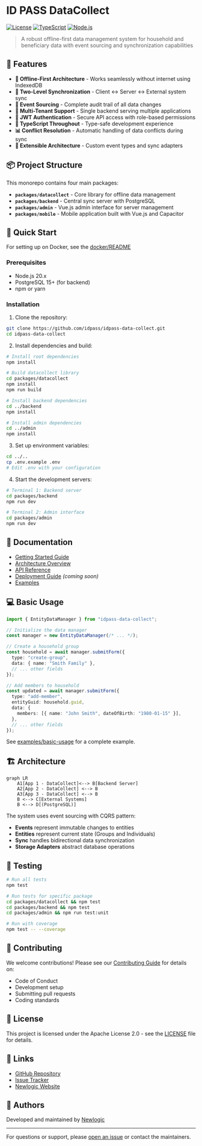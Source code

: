 # ID PASS DataCollect

[![License](https://img.shields.io/badge/License-Apache%202.0-blue.svg)](LICENSE)
[![TypeScript](https://img.shields.io/badge/TypeScript-5.x-blue)](https://www.typescriptlang.org/)
[![Node.js](https://img.shields.io/badge/Node.js-20.x-green)](https://nodejs.org/)

> A robust offline-first data management system for household and beneficiary data with event sourcing and synchronization capabilities

## 🚀 Features

- **🔌 Offline-First Architecture** - Works seamlessly without internet using IndexedDB
- **🔄 Two-Level Synchronization** - Client ↔ Server ↔ External system sync
- **📝 Event Sourcing** - Complete audit trail of all data changes
- **🏢 Multi-Tenant Support** - Single backend serving multiple applications
- **🔐 JWT Authentication** - Secure API access with role-based permissions
- **🎯 TypeScript Throughout** - Type-safe development experience
- **📊 Conflict Resolution** - Automatic handling of data conflicts during sync
- **🔧 Extensible Architecture** - Custom event types and sync adapters

## 📦 Project Structure

This monorepo contains four main packages:

- **`packages/datacollect`** - Core library for offline data management
- **`packages/backend`** - Central sync server with PostgreSQL
- **`packages/admin`** - Vue.js admin interface for server management
- **`packages/mobile`** - Mobile application built with Vue.js and Capacitor

## 🚀 Quick Start

For setting up on Docker, see the [docker/README](docker/README.md)

### Prerequisites

- Node.js 20.x
- PostgreSQL 15+ (for backend)
- npm or yarn

### Installation

1. Clone the repository:

```bash
git clone https://github.com/idpass/idpass-data-collect.git
cd idpass-data-collect
```

2. Install dependencies and build:

```bash
# Install root dependencies
npm install

# Build datacollect library
cd packages/datacollect
npm install
npm run build

# Install backend dependencies
cd ../backend
npm install

# Install admin dependencies
cd ../admin
npm install
```

3. Set up environment variables:

```bash
cd ../..
cp .env.example .env
# Edit .env with your configuration
```

4. Start the development servers:

```bash
# Terminal 1: Backend server
cd packages/backend
npm run dev

# Terminal 2: Admin interface
cd packages/admin
npm run dev
```

## 📖 Documentation

- [Getting Started Guide](docs/website/docs/index.md)
- [Architecture Overview](docs/website/docs/architecture/index.md)
- [API Reference](docs/api/datacollect/README.md)
- [Deployment Guide](docs/deployment/README.md) _(coming soon)_
- [Examples](examples/)

## 💻 Basic Usage

```typescript
import { EntityDataManager } from "idpass-data-collect";

// Initialize the data manager
const manager = new EntityDataManager(/* ... */);

// Create a household group
const household = await manager.submitForm({
  type: "create-group",
  data: { name: "Smith Family" },
  // ... other fields
});

// Add members to household
const updated = await manager.submitForm({
  type: "add-member",
  entityGuid: household.guid,
  data: {
    members: [{ name: "John Smith", dateOfBirth: "1980-01-15" }],
  },
  // ... other fields
});
```

See [examples/basic-usage](examples/basic-usage/) for a complete example.

## 🏗️ Architecture

```mermaid
graph LR
    A1[App 1 - DataCollect]<--> B[Backend Server]
    A2[App 2 - DataCollect] <--> B
    A3[App 3 - DataCollect] <--> B
    B <--> C[External Systems]
    B <--> D[(PostgreSQL)]
```

The system uses event sourcing with CQRS pattern:

- **Events** represent immutable changes to entities
- **Entities** represent current state (Groups and Individuals)
- **Sync** handles bidirectional data synchronization
- **Storage Adapters** abstract database operations

## 🧪 Testing

```bash
# Run all tests
npm test

# Run tests for specific package
cd packages/datacollect && npm test
cd packages/backend && npm test
cd packages/admin && npm run test:unit

# Run with coverage
npm test -- --coverage
```

## 🤝 Contributing

We welcome contributions! Please see our [Contributing Guide](CONTRIBUTING.md) for details on:

- Code of Conduct
- Development setup
- Submitting pull requests
- Coding standards

## 📄 License

This project is licensed under the Apache License 2.0 - see the [LICENSE](LICENSE) file for details.

## 🔗 Links

- [GitHub Repository](https://github.com/idpass/idpass-data-collect)
- [Issue Tracker](https://github.com/idpass/idpass-data-collect/issues)
- [Newlogic Website](https://newlogic.com)

## 👥 Authors

Developed and maintained by [Newlogic](https://newlogic.com)

---

For questions or support, please [open an issue](https://github.com/idpass/idpass-data-collect/issues) or contact the maintainers.
